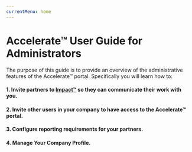 ```yaml
---
currentMenu: home
---
```


# Accelerate&trade; User Guide for Administrators

The purpose of this guide is to provide an overview of the administrative features of the Accelerate&trade; portal. Specifically you will learn how to:

#### 1. Invite partners to [Impact&trade;](https://impact.marklabs.co) so they can communicate their work with you.
#### 2. Invite other users in your company to have access to the Accelerate&trade; portal.
#### 3. Configure reporting requirements for your partners.
#### 4. Manage Your Company Profile.